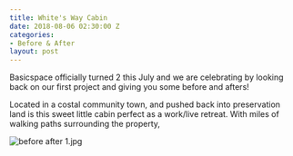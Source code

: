 ```yaml
---
title: White's Way Cabin
date: 2018-08-06 02:30:00 Z
categories:
- Before & After
layout: post
---
```


Basicspace officially turned 2 this July and we are celebrating by looking back on our first project and giving you some before and afters!

Located in a costal community town, and pushed back into preservation land is this sweet little cabin perfect as a work/live retreat. With miles of walking paths surrounding the property, 

![before after 1.jpg](/uploads/before%20after%201.jpg)
